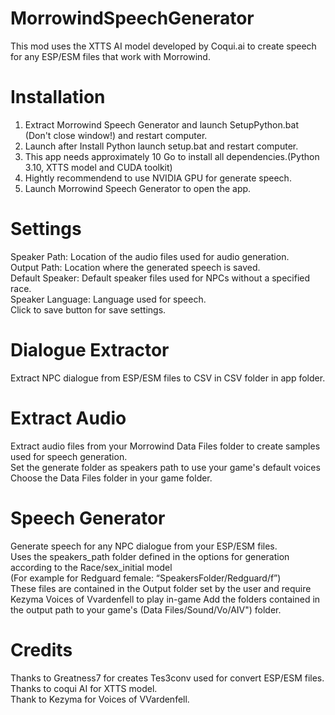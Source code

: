# MorrowindSpeechGenerator

This mod uses the XTTS AI model developed by Coqui.ai to create speech for any ESP/ESM files that work with Morrowind.
# Installation

1.  Extract Morrowind Speech Generator and launch SetupPython.bat (Don't close window!) and restart computer.
2.  Launch after Install Python launch setup.bat and restart computer.
3.  This app needs approximately 10 Go to install all dependencies.(Python 3.10, XTTS model and CUDA toolkit)  
4.  Hightly recommendend to use NVIDIA GPU for generate speech.  
5.  Launch Morrowind Speech Generator to open the app.  

# Settings
Speaker Path: Location of the audio files used for audio generation.  
Output Path: Location where the generated speech is saved.  
Default Speaker: Default speaker files used for NPCs without a specified race.  
Speaker Language: Language used for speech.  
Click to save button for save settings.  

# Dialogue Extractor

Extract NPC dialogue from ESP/ESM files to CSV in CSV folder in app folder.  

# Extract Audio

Extract audio files from your Morrowind Data Files folder to create samples used for speech generation.  
Set the generate folder as speakers path to use your game's default voices  
Choose the Data Files folder in your game folder.  

# Speech Generator

Generate speech for any NPC dialogue from your ESP/ESM files.  
Uses the speakers_path folder defined in the options for generation according to the Race/sex_initial model  
(For example for Redguard female: “SpeakersFolder/Redguard/f”)  
These files are contained in the Output folder set by the user and require Kezyma Voices of Vvardenfell to play in-game
Add the folders contained in the output path to your game's (Data Files/Sound/Vo/AIV") folder.

# Credits

Thanks to Greatness7 for creates Tes3conv used for convert ESP/ESM files.  
Thanks to coqui AI for XTTS model.  
Thank to Kezyma  for Voices of VVardenfell.  

